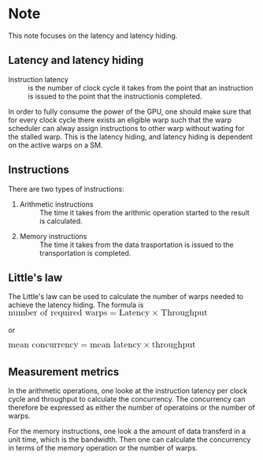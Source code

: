 # Note
This note focuses on the latency and latency hiding.

## Latency and latency hiding
<dl>
	<dt>Instruction latency</dt>
	<dd>
		is the number of clock cycle it takes from the point that an instruction is issued to the point that the 
		instructionis completed.
	</dd>
</dl>

In order to fully consume the power of the GPU, one should make sure that for every clock cycle there exists an
eligible warp such that the warp scheduler can alway assign instructions to other warp without wating for the 
stalled warp. This is the latency hiding, and latency hiding is dependent on the active warps on a SM.

## Instructions
There are two types of instructions:
1. <dl>
		<dt>Arithmetic instructions</dt>
		<dd>
			The time it takes from the arithmic operation started to the result is calculated.
		</dd>
	</dl>
2. <dl>
		<dt>Memory instructions</dt>
		<dd>
			The time it takes from the data trasportation is issued to the transportation is completed.
		</dd>
	</dl>

## Little's law
The Little's law can be used to calculate the number of warps needed to achieve the latency hiding. The formula is
![littlesLaw](./littlesLaw.gif)

or

![littlesLaw2](./littlesLaw2.gif)

## Measurement metrics
In the arithmetic operations, one looke at the instruction latency per clock cycle and throughput to calculate 
the concurrency. The concurrency can therefore be expressed as either the number of operatoins or the number 
of warps.

For the memory instructions, one look a the amount of data transferd in a unit time, which is the bandwidth. Then
one can calculate the concurrency in terms of the memory operation or the number of warps.
